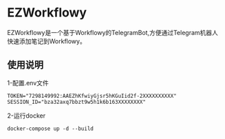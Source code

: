 # EZWorkflowy

EZWorkflowy是一个基于Workflowy的TelegramBot,方便通过Telegram机器人快速添加笔记到Workflowy。


## 使用说明

1-配置.env文件

```
TOKEN="7298149992:AAEZhKfwiyGjsr5hKGuIid2f-2XXXXXXXXXX"
SESSION_ID="bza32axq7bbzt9w5h1k6b163XXXXXXXX"
```

2-运行docker

```
docker-compose up -d --build
```